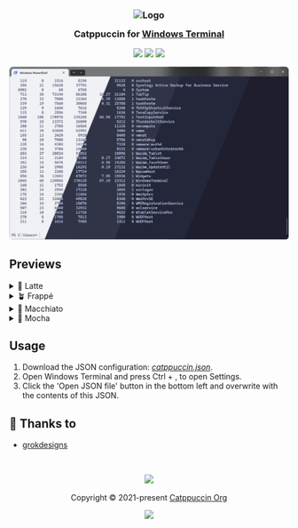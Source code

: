 <h3 align="center">
	<img src="https://raw.githubusercontent.com/catppuccin/catppuccin/main/assets/logos/exports/1544x1544_circle.png" width="100" alt="Logo"/><br/>
	<img src="https://raw.githubusercontent.com/catppuccin/catppuccin/main/assets/misc/transparent.png" height="30" width="0px"/>
	Catppuccin for <a target="_blank" href="https://github.com/microsoft/terminal">Windows Terminal</a>
	<img src="https://raw.githubusercontent.com/catppuccin/catppuccin/main/assets/misc/transparent.png" height="30" width="0px"/>
</h3>

<p align="center">
	<a href="https://github.com/grokdesigns/windows-terminal-catppuccin/stargazers"><img src="https://img.shields.io/github/stars/grokdesigns/windows-terminal-catppuccin?colorA=363a4f&colorB=b7bdf8&style=for-the-badge"></a>
	<a href="https://github.com/grokdesigns/windows-terminal-catppuccin/issues"><img src="https://img.shields.io/github/issues/grokdesigns/windows-terminal-catppuccin?colorA=363a4f&colorB=f5a97f&style=for-the-badge"></a>
	<a href="https://github.com/grokdesigns/windows-terminal-catppuccin/contributors"><img src="https://img.shields.io/github/contributors/grokdesigns/windows-terminal-catppuccin?colorA=363a4f&colorB=a6da95&style=for-the-badge"></a>
</p>

<p align="center">
	<img src="./assets/preview.webp" />
</p>

## Previews

<details>
<summary>🌻 Latte</summary>
	<img src="./assets/preview_latte.webp" />
</details>
<details>
<summary>🪴 Frappé</summary>
	<img src="./assets/preview_frappe.webp" />
</details>
<details>
<summary>🌺 Macchiato</summary>
	<img src="./assets/preview_macchiato.webp" />	
</details>
<details>
<summary>🌿 Mocha</summary>
	<img src="./assets/preview_mocha.webp" />
</details>

## Usage

1. Download the JSON configuration: *[catppuccin.json](./assets/catppuccin.json)*.
2. Open Windows Terminal and press Ctrl + , to open Settings.
3. Click the 'Open JSON file' button in the bottom left and overwrite with the contents of this JSON.

## 💝 Thanks to

- [grokdesigns](https://github.com/grokdesigns)

&nbsp;

<p align="center">
	<img src="https://raw.githubusercontent.com/catppuccin/catppuccin/main/assets/footers/gray0_ctp_on_line.svg?sanitize=true" />
</p>

<p align="center">
	Copyright &copy; 2021-present <a href="https://github.com/catppuccin" target="_blank">Catppuccin Org</a>
</p>

<p align="center">
	<a href="https://github.com/catppuccin/catppuccin/blob/main/LICENSE"><img src="https://img.shields.io/static/v1.svg?style=for-the-badge&label=License&message=MIT&logoColor=d9e0ee&colorA=363a4f&colorB=b7bdf8"/></a>
</p>